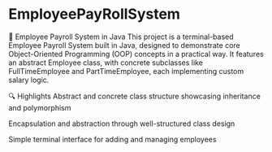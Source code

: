 # EmployeePayRollSystem
🧾 Employee Payroll System in Java
This project is a terminal-based Employee Payroll System built in Java, designed to demonstrate core Object-Oriented Programming (OOP) concepts in a practical way. It features an abstract Employee class, with concrete subclasses like FullTimeEmployee and PartTimeEmployee, each implementing custom salary logic.

🔍 Highlights
Abstract and concrete class structure showcasing inheritance and polymorphism

Encapsulation and abstraction through well-structured class design

Simple terminal interface for adding and managing employees
